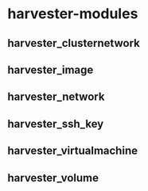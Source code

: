 # harvester-modules

## harvester_clusternetwork
## harvester_image
## harvester_network
## harvester_ssh_key
## harvester_virtualmachine
## harvester_volume
